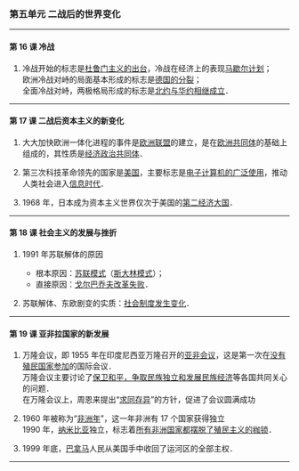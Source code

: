 ### 第五单元 二战后的世界变化

---

#### 第 16 课 冷战

1. 冷战开始的标志是<u>杜鲁门主义的出台</u>，冷战在经济上的表现<u>马歇尔计划</u>；<br>
   欧洲冷战对峙的局面基本形成的标志是<u>德国的分裂</u>；<br>
   全面冷战对峙，两极格局形成的标志是<u>北约与华约相继成立</u>．

---

#### 第 17 课 二战后资本主义的新变化

1. 大大加快欧洲一体化进程的事件是<u>欧洲联盟</u>的建立，是在<u>欧洲共同体</u>的基础上组成的，其性质是<u>经济政治共同体</u>．

2. 第三次科技革命领先的国家是<u>美国</u>，主要标志是<u>电子计算机的广泛使用</u>，推动人类社会进入<u>信息时代</u>．

3. 1968 年，日本成为资本主义世界仅次于美国的<u>第二经济大国</u>．

---

#### 第 18 课 社会主义的发展与挫折

1. 1991 年苏联解体的原因

    - 根本原因：<u>苏联模式</u>（<u>斯大林模式</u>）；
    - 直接原因：<u>戈尔巴乔夫改革失败</u>．

2. 苏联解体、东欧剧变的实质：<u>社会制度发生变化</u>．

---

#### 第 19 课 亚非拉国家的新发展

1. 万隆会议，即 1955 年在印度尼西亚万隆召开的<u>亚非会议</u>，这是第一次在<u>没有殖民国家参加</u>的国际会议．<br />万隆会议主要讨论了<u>保卫和平，争取民族独立和发展民族经济</u>等各国共同关心的问题．<br />在万隆会议上，周恩来提出“<u>求同存异</u>”的方针，促进了会议圆满成功

2. 1960 年被称为“<u>非洲年</u>”，这一年非洲有 17 个国家获得独立<br />1990 年，<u>纳米比亚</u>独立，标志着<u>所有非洲国家都摆脱了殖民主义的枷锁</u>．

3. 1999 年底，<u>巴拿马</u>人民从美国手中收回了运河区的全部主权．

---
